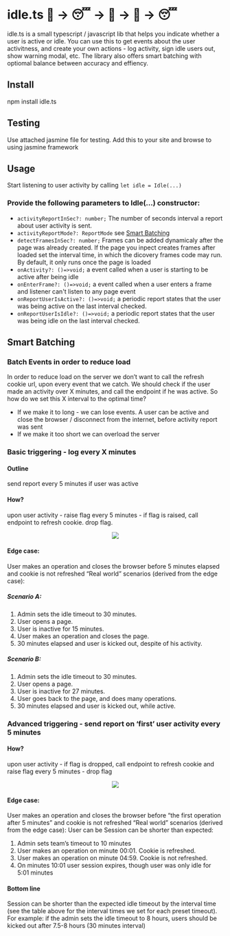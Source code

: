 # idle.ts  :running: -> :sleeping: -> :running: -> :running: -> :sleeping:
idle.ts is a small typescript / javascript lib that helps you indicate whether a user is active or idle. You can use this to get events about the user activitness, and create your own actions - log activity, sign idle users out, show warning modal, etc. 
The library also offers smart batching with optiomal balance between accuracy and effiency.

## Install 
npm install idle.ts

## Testing 
Use attached jasmine file for testing. Add this to your site and browse to using jasmine framework

## Usage
Start listening to user activity by calling 
`let idle = Idle(...)`
### Provide the following parameters to Idle(...) constructor:
 - `activityReportInSec?: number;` The number of seconds interval a report about user activity is sent.
 - `activityReportMode?: ReportMode` see [Smart Batching](https://github.com/dropbox/idle.ts/#smart-batching)
 - `detectFramesInSec?: number;` Frames can be added dynamicaly after the page was already created. If the page you inpect creates frames after loaded set the interval time, in which the dicovery frames code may run. By default, it only runs once the page is loaded
 - `onActivity?: ()=>void;` a event called when a user is starting to be active after being idle
 - `onEnterFrame?: ()=>void;` a event called when a user enters a frame and listener can't listen to any page event
 - `onReportUserIsActive?: ()=>void;` a periodic report states that the user was being active on the last interval checked.
 - `onReportUserIsIdle?: ()=>void;` a periodic report states that the user was being idle on the last interval checked.

## Smart Batching 
### Batch Events in order to reduce load

In order to reduce load on the server we don’t want to call the refresh cookie url, upon every event that we catch. We should check if the user made an activity over X minutes, and call the endpoint if he was active. So how do we set this X interval to the optimal time?

- If we make it to long - we can lose events. A user can be active and close the browser /  disconnect from the internet, before activity report was sent
- If we make it too short we can overload the server

### Basic triggering - log every X minutes

#### Outline 
send report every 5 minutes if user was active
#### How?
upon user activity - raise flag
every 5 minutes - if flag is raised, call endpoint to refresh cookie. drop flag.

<p align="center">
  <img src="https://d2mxuefqeaa7sj.cloudfront.net/s_33EDBD43C0EA8660E917B7F629C0D017AB6553EF67BEFFB560FDFCD15F7392D1_1490691504767_Screen+Shot+2017-03-28+at+11.57.59+AM.png"/>
</p>

#### Edge case:
User makes an operation and closes the browser before 5 minutes elapsed and cookie is not refreshed
“Real world” scenarios (derived from the edge case):
##### Scenario A:

1. Admin sets the idle timeout to 30 minutes.
2. User opens a page.
3. User is inactive for 15 minutes.
4. User makes an operation and closes the page.
5. 30 minutes elapsed and user is kicked out, despite of his activity.

##### Scenario B:

1. Admin sets the idle timeout to 30 minutes.
2. User opens a page.
3. User is inactive for 27 minutes.
4. User goes back to the page, and does many operations.
5. 30 minutes elapsed and user is kicked out, while active.

### Advanced triggering - send report on ‘first’ user activity every 5 minutes

#### How?
upon user activity - if flag is dropped, call endpoint to refresh cookie and raise flag
every 5 minutes - drop flag

<p align="center">
  <img src="https://d2mxuefqeaa7sj.cloudfront.net/s_33EDBD43C0EA8660E917B7F629C0D017AB6553EF67BEFFB560FDFCD15F7392D1_1490691569189_Screen+Shot+2017-03-28+at+11.59.06+AM.png"/>
</p>


#### Edge case:
User makes an operation and closes the browser before “the first operation after 5 minutes” and cookie is not refreshed
“Real world” scenarios (derived from the edge case):
User can be Session can be shorter than expected:

1. Admin sets team’s timeout to 10 minutes
2. User makes an operation on minute 00:01. Cookie is refreshed.
3. User makes an operation on minute 04:59. Cookie is not refreshed.
4. On minutes 10:01 user session expires, though user was only idle for 5:01 minutes

#### Bottom line
Session can be shorter than the expected idle timeout by the interval time (see the table above for the interval times we set for each preset timeout).
For example: if the admin sets the idle timeout to 8 hours, users should be kicked out after 7.5-8 hours (30 minutes interval)  

